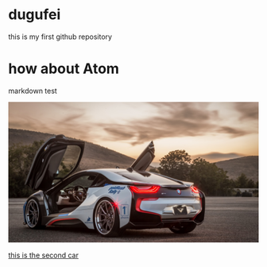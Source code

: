 # dugufei
this is my first github repository

# how about Atom

markdown test

![this is the first car](https://github.com/DuguFeiX/dugufei/blob/master/dugufei/pic/57bff309c53ee.jpg)

[this is the second car](https://github.com/DuguFeiX/dugufei/blob/master/dugufei/pic/57ce8fdb4a37d.jpg)
